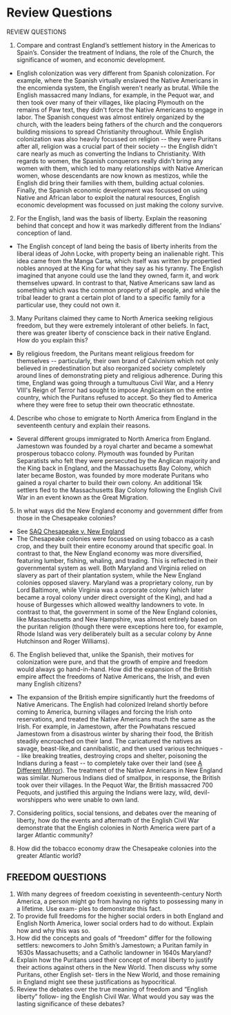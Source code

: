 # Review Questions

REVIEW QUESTIONS
1. Compare and contrast England’s settlement history in the Americas to Spain’s.
Consider the treatment of Indians, the role of the Church, the significance of women,
and economic development.

* English colonization was very different from Spanish colonization. For
  example, where the Spanish virtually enslaved the Native Americans in the
  encomienda system, the English weren't nearly as brutal. While the English
  massacred many Indians, for example, in the Pequot war, and then took over
  many of their villages, like placing Plymouth on the remains of Paw text,
  they didn't force the Native Americans to engage in labor. The Spanish
  conquest was almost entirely organized by the church, with the leaders being
  fathers of the church and the conquerors building missions to spread
  Christianity throughout. While English colonization was also heavily focussed
  on religion -- they were Puritans after all, religion was a crucial part of
  their society -- the English didn't care nearly as much as converting the
  Indians to Christianity. With regards to women, the Spanish conquerors really
  didn't bring any women with them, which led to many relationships with Native
  American women, whose descendants are now known as mestizos, while the
  English did bring their families with them, building actual colonies.
  Finally, the Spanish economic development was focussed on using Native and
  African labor to exploit the natural resources, English economic development
  was focussed on just making the colony survive.

2. For the English, land was the basis of liberty. Explain the reasoning behind that
concept and how it was markedly different from the Indians’ conception of land.

* The English concept of land being the basis of liberty inherits from the
  liberal ideas of John Locke, with property being an inalienable right. This
  idea came from the Manga Carta, which itself was written by propertied nobles
  annoyed at the King for what they say as his tyranny. The English imagined
  that anyone could use the land they owned, farm it, and work themselves
  upward. In contrast to that, Native Americans saw land as something which was
  the common property of all people, and while the tribal leader to grant a
  certain plot of land to a specific family for a particular use, they could
  not own it. 

3. Many Puritans claimed they came to North America seeking religious freedom,
but they were extremely intolerant of other beliefs. In fact, there was greater liberty
of conscience back in their native England. How do you explain this?

* By religious freedom, the Puritans meant religious freedom for themselves --
  particularly, their own brand of Calvinism which not only believed in
  predestination but also reorganized society completely around lines of
  demonstrating piety and religious adherence. During this time, England was
  going through a tumultuous Civil War, and a Henry VIII's Reign of Terror had
  sought to impose Anglicanism on the entire country, which the Puritans
  refused to accept. So they fled to America where they were free to setup
  their own theocratic ethnostate.

4. Describe who chose to emigrate to North America from England in the seventeenth
century and explain their reasons.

* Several different groups immigrated to North America from England. Jamestown
  was founded by a royal charter and became a somewhat prosperous tobacco
  colony. Plymouth was founded by Puritan Separatists who felt they were
  persecuted by the Anglican majority and the King back in England, and the
  Massachusetts Bay Colony, which later became Boston, was founded by more
  moderate Puritans who gained a royal charter to build their own colony. An
  additional 15k settlers fled to the Massachusetts Bay Colony following the
  English Civil War in an event known as the Great Migration.

5. In what ways did the New England economy and government differ from those in
the Chesapeake colonies?

* See [SAQ Chesapeake v. New England](./saq_cheasapeake_new_england.md)
* The Chesapeake colonies were focussed on using tobacco as a cash crop, and
  they built their entire economy around that specific goal. In contrast to
  that, the New England economy was more diversified, featuring lumber,
  fishing, whaling, and trading. This is reflected in their governmental system
  as well. Both Maryland and Virginia relied on slavery as part of their
  plantation system, while the New England colonies opposed slavery. Maryland
  was a proprietary colony, run by Lord Baltimore, while Virginia was a
  corporate colony (which later became a royal colony under direct oversight of
  the King), and had a house of Burgesses which allowed wealthy landowners to
  vote. In contrast to that, the government in some of the New England
  colonies, like Massachusetts and New Hampshire, was almost entirely based on
  the puritan religion (though there were exceptions here too, for example,
  Rhode Island was very deliberately built as a secular colony by Anne
  Hutchinson and Roger Williams).

6. The English believed that, unlike the Spanish, their motives for colonization were
pure, and that the growth of empire and freedom would always go hand-in-hand. How
did the expansion of the British empire affect the freedoms of Native Americans, the
Irish, and even many English citizens?

* The expansion of the British empire significantly hurt the freedoms of Native Americans. The English had colonized Ireland shortly before coming to America, burning villages and forcing the Irish onto reservations, and treated the Native Americans much the same as the Irish. For example, in Jamestown, after the Powhatans rescued Jamestown from a disastrous winter by sharing their food, the British steadily encroached on their land. The caricatured the natives as savage, beast-like,and cannibalistic, and then used various techniques -- like breaking treaties, destroying crops and shelter, poisoning the Indians during a feast -- to completely take over their land (see [A Different MIrror](./different_mirror_excerpt.md)). The treatment of the Native Americans in New England was similar. Numerous Indians died of smallpox, in response, the British took over their villages. In the Pequot War, the British massacred 700 Pequots, and justified this arguing the Indians were lazy, wild, devil-worshippers who were unable to own land. 

7. Considering politics, social tensions, and debates over the meaning of liberty, how
do the events and aftermath of the English Civil War demonstrate that the English
colonies in North America were part of a larger Atlantic community?

8. How did the tobacco economy draw the Chesapeake colonies into the greater
Atlantic world?

## FREEDOM QUESTIONS
1. With many degrees of freedom coexisting in seventeenth-century North America,
a person might go from having no rights to possessing many in a lifetime. Use exam-
ples to demonstrate this fact.
2. To provide full freedoms for the higher social orders in both England and English
North America, lower social orders had to do without. Explain how and why this was so.
3. How did the concepts and goals of “freedom” differ for the following settlers:
newcomers to John Smith’s Jamestown; a Puritan family in 1630s Massachusetts;
and a Catholic landowner in 1640s Maryland?
4. Explain how the Puritans used their concept of moral liberty to justify their actions
against others in the New World. Then discuss why some Puritans, other English set-
tlers in the New World, and those remaining in England might see these justifications
as hypocritical.
5. Review the debates over the true meaning of freedom and “English liberty” follow-
ing the English Civil War. What would you say was the lasting significance of these
debates?
